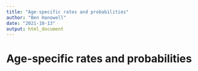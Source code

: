 ```yaml
---
title: "Age-specific rates and probabilities"
author: "Ben Hanowell"
date: "2021-10-13"
output: html_document
---
```


# Age-specific rates and probabilities
